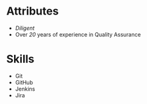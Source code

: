 # Attributes
* *Diligent*
* Over _20_ years of experience in Quality Assurance

# Skills
* Git
* GitHub
* Jenkins
* Jira
